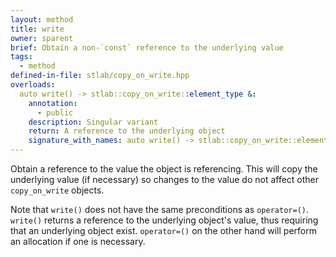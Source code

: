 ```yaml
---
layout: method
title: write
owner: sparent
brief: Obtain a non-`const` reference to the underlying value
tags:
  - method
defined-in-file: stlab/copy_on_write.hpp
overloads:
  auto write() -> stlab::copy_on_write::element_type &:
    annotation:
      - public
    description: Singular variant
    return: A reference to the underlying object
    signature_with_names: auto write() -> stlab::copy_on_write::element_type &
---
```


Obtain a reference to the value the object is referencing. This will copy the underlying value (if necessary) so changes to the value do not affect other `copy_on_write` objects.

Note that `write()` does not have the same preconditions as `operator=()`. `write()` returns a reference to the underlying object's value, thus requiring that an underlying object exist. `operator=()` on the other hand will perform an allocation if one is necessary.
